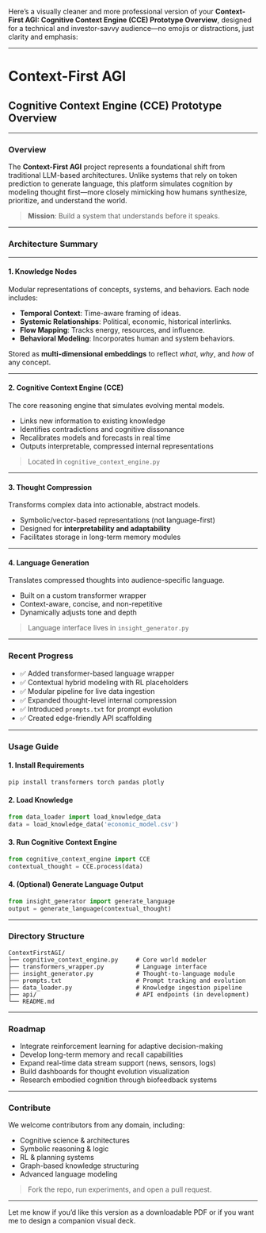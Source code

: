 Here’s a visually cleaner and more professional version of your **Context-First AGI: Cognitive Context Engine (CCE) Prototype Overview**, designed for a technical and investor-savvy audience—no emojis or distractions, just clarity and emphasis:

---

# Context-First AGI  
## Cognitive Context Engine (CCE) Prototype Overview

---

### Overview

The **Context-First AGI** project represents a foundational shift from traditional LLM-based architectures. Unlike systems that rely on token prediction to generate language, this platform simulates cognition by modeling thought first—more closely mimicking how humans synthesize, prioritize, and understand the world.

> **Mission**: Build a system that understands before it speaks.

---

### Architecture Summary

---

#### **1. Knowledge Nodes**

Modular representations of concepts, systems, and behaviors. Each node includes:

- **Temporal Context**: Time-aware framing of ideas.  
- **Systemic Relationships**: Political, economic, historical interlinks.  
- **Flow Mapping**: Tracks energy, resources, and influence.  
- **Behavioral Modeling**: Incorporates human and system behaviors.

Stored as **multi-dimensional embeddings** to reflect *what*, *why*, and *how* of any concept.

---

#### **2. Cognitive Context Engine (CCE)**

The core reasoning engine that simulates evolving mental models.

- Links new information to existing knowledge  
- Identifies contradictions and cognitive dissonance  
- Recalibrates models and forecasts in real time  
- Outputs interpretable, compressed internal representations

> Located in `cognitive_context_engine.py`

---

#### **3. Thought Compression**

Transforms complex data into actionable, abstract models.

- Symbolic/vector-based representations (not language-first)  
- Designed for **interpretability and adaptability**  
- Facilitates storage in long-term memory modules

---

#### **4. Language Generation**

Translates compressed thoughts into audience-specific language.

- Built on a custom transformer wrapper  
- Context-aware, concise, and non-repetitive  
- Dynamically adjusts tone and depth

> Language interface lives in `insight_generator.py`

---

### Recent Progress

- ✅ Added transformer-based language wrapper  
- ✅ Contextual hybrid modeling with RL placeholders  
- ✅ Modular pipeline for live data ingestion  
- ✅ Expanded thought-level internal compression  
- ✅ Introduced `prompts.txt` for prompt evolution  
- ✅ Created edge-friendly API scaffolding  

---

### Usage Guide

#### 1. Install Requirements
```bash
pip install transformers torch pandas plotly
```

#### 2. Load Knowledge
```python
from data_loader import load_knowledge_data  
data = load_knowledge_data('economic_model.csv')
```

#### 3. Run Cognitive Context Engine
```python
from cognitive_context_engine import CCE  
contextual_thought = CCE.process(data)
```

#### 4. (Optional) Generate Language Output
```python
from insight_generator import generate_language  
output = generate_language(contextual_thought)
```

---

### Directory Structure

```
ContextFirstAGI/
├── cognitive_context_engine.py     # Core world modeler
├── transformers_wrapper.py         # Language interface
├── insight_generator.py            # Thought-to-language module
├── prompts.txt                     # Prompt tracking and evolution
├── data_loader.py                  # Knowledge ingestion pipeline
├── api/                            # API endpoints (in development)
└── README.md
```

---

### Roadmap

- Integrate reinforcement learning for adaptive decision-making  
- Develop long-term memory and recall capabilities  
- Expand real-time data stream support (news, sensors, logs)  
- Build dashboards for thought evolution visualization  
- Research embodied cognition through biofeedback systems  

---

### Contribute

We welcome contributors from any domain, including:

- Cognitive science & architectures  
- Symbolic reasoning & logic  
- RL & planning systems  
- Graph-based knowledge structuring  
- Advanced language modeling

> Fork the repo, run experiments, and open a pull request.

---

Let me know if you’d like this version as a downloadable PDF or if you want me to design a companion visual deck.
